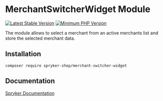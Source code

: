 # MerchantSwitcherWidget Module
[![Latest Stable Version](https://poser.pugx.org/spryker-shop/merchant-switcher-widget/v/stable.svg)](https://packagist.org/packages/spryker-shop/merchant-switcher-widget)
[![Minimum PHP Version](https://img.shields.io/badge/php-%3E%3D%208.2-8892BF.svg)](https://php.net/)

The module allows to select a merchant from an active merchants list and store the selected merchant data.

## Installation

```
composer require spryker-shop/merchant-switcher-widget
```

## Documentation

[Spryker Documentation](https://docs.spryker.com)
